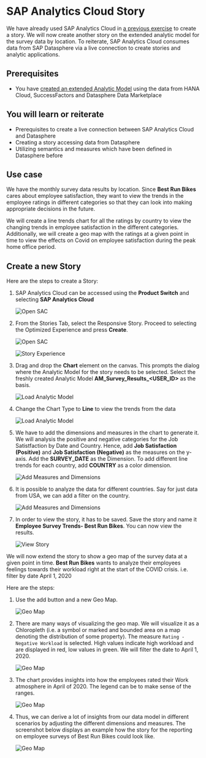 # SAP Analytics Cloud Story

We have already used SAP Analytics Cloud in [a previous exercise](/dsp_integration_6-create-sac-story/dsp_integration_6-create-sac-story.md) to create a story. We will now create another story on the extended analytic model for the survey data by location. To reiterate, SAP Analytics Cloud consumes data from SAP Datasphere via a live connection to create stories and analytic applications. 

## Prerequisites

- You have [created an extended Analytic Model](../dsp_integration_5-build_data_model/dsp_integration_5-build_data_model.md) using the data from HANA Cloud, SuccessFactors and Datasphere Data Marketplace

## You will learn or reiterate
  - Prerequisites to create a live connection between SAP Analytics Cloud and Datasphere
  - Creating a story accessing data from Datasphere
  - Utilizing semantics and measures which have been defined in Datasphere before

## Use case
We have the monthly survey data results by location. Since **Best Run Bikes** cares about employee satisfaction, they want to view the trends in the employee ratings in different categories so that they can look into making appropriate decisions in the future.

We will create a line trends chart for all the ratings by country to view the changing trends in employee satisfaction in the different categories. Additionally, we will create a geo map with the ratings at a given point in time to view the effects on Covid on employee satisfaction during the peak home office period.

## Create a new Story

Here are the steps to create a Story:
1. SAP Analytics Cloud can be accessed using the **Product Switch** and selecting **SAP Analytics Cloud**

    ![Open SAC](./images-dsp_integration_6-create-sac-story/DS_Open_SAC.png)

2. From the Stories Tab, select the Responsive Story. Proceed to selecting the Optimized Experience and press **Create**.

    ![Open SAC](./images-dsp_integration_6-create-sac-story/DS_Open_Stories.png)

    ![Story Experience](./images-dsp_integration_6-create-sac-story/DS_Story_Experience.png)

3. Drag and drop the **Chart** element on the canvas. This prompts the dialog where the Analytic Model for the story needs to be selected. Select the freshly created Analytic Model **AM_Survey_Results_<USER_ID>** as the basis.

    ![Load Analytic Model](./images-dsp_integration_6-create-sac-story/DS_Load_Model.png)

4. Change the Chart Type to **Line** to view the trends from the data

    ![Load Analytic Model](./images-dsp_integration_6-create-sac-story/DS_Line_Chart.png)

5. We have to add the dimensions and measures in the chart to generate it. We will analysis the positive and negative categories for the Job Satistfaction by Date and Country. Hence, add **Job Satisfaction (Positive)** and **Job Satisfaction (Negative)** as the measures on the y-axis. Add the **SURVEY_DATE** as the Dimension. To add different line trends for each country, add **COUNTRY** as a color dimension.

    ![Add Measures and Dimensions](./images-dsp_integration_6-create-sac-story/DS_Add_Axes_Chart.png)

6. It is possible to analyze the data for different countries. Say for just data from USA, we can add a filter on the country.

    ![Add Measures and Dimensions](./images-dsp_integration_6-create-sac-story/DS_Filter_Country.png)

7. In order to view the story, it has to be saved. Save the story and name it **Employee Survey Trends- Best Run Bikes**. You can now view the results.

    ![View Story](./images-dsp_integration_6-create-sac-story/DS_SAC_ViewLineChart.png)


We will now extend the story to show a geo map of the survey data at a given point in time. **Best Run Bikes** wants to analyze their employees feelings towards their workload right at the start of the COVID crisis. i.e. filter by date April 1, 2020

Here are the steps:

1. Use the add button and a new Geo Map.

    ![Geo Map](./images-dsp_integration_6-create-sac-story/DS_Create_Geo_Map.png)

2. There are many ways of visualizing the geo map. We will visualize it as a Chloropleth (i.e. a symbol or marked and bounded area on a map denoting the distribution of some property). The measure `Rating - Negative Workload` is selected. High values indicate high workload and are displayed in red, low values in green. We will filter the date to April 1, 2020. 

    ![Geo Map](./images-dsp_integration_6-create-sac-story/DS_Geo_Map.png)

3.  The chart provides insights into how the employees rated their Work atmosphere in April of 2020. The legend can be to make sense of the ranges.

    ![Geo Map](./images-dsp_integration_6-create-sac-story/DS_Geo_Map2.png)

4. Thus, we can derive a lot of insights from our data model in different scenarios by adjusting the different dimensions and measures.
The screenshot below displays an example how the story for the reporting on employee surveys of Best Run Bikes could look like.

    ![Geo Map](./images-dsp_integration_6-create-sac-story/DS_SAC_Story_Example.png)



